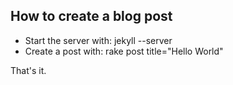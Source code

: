 ## How to create a blog post

- Start the server with: jekyll --server
- Create a post with: rake post title="Hello World"

That's it.